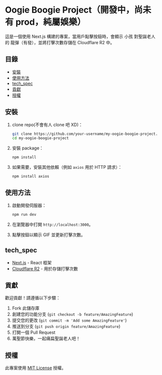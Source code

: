# Oogie Boogie Project（開發中，尚未有 prod，純屬娛樂）

這是一個使用 Next.js 構建的專案，當用戶點擊按鈕時，會顯示 小孩 對聖誕老人的 龍彈（有發），並將打擊次數存儲在 Cloudflare R2 中。

## 目錄

- [安裝](#安裝)
- [使用方法](#使用方法)
- [tech_spec](#tech_spec)
- [貢獻](#貢獻)
- [授權](#授權)

## 安裝

1. clone repo(不會有人 clone 吧 XD)：

   ```bash
   git clone https://github.com/your-username/my-oogie-boogie-project.git
   cd my-oogie-boogie-project
   ```

2. 安裝 package：

   ```bash
   npm install
   ```

3. 如果需要，安裝其他依賴（例如 `axios` 用於 HTTP 請求）：

   ```bash
   npm install axios
   ```

## 使用方法

1. 啟動開發伺服器：

   ```bash
   npm run dev
   ```

2. 在瀏覽器中打開 `http://localhost:3000`。

3. 點擊按鈕以顯示 GIF 並更新打擊次數。

## tech_spec

- [Next.js](https://nextjs.org/) - React 框架
- [Cloudflare R2](https://www.cloudflare.com/products/r2/) - 用於存儲打擊次數

## 貢獻

歡迎貢獻！請遵循以下步驟：

1. Fork 此儲存庫
2. 創建您的功能分支 (`git checkout -b feature/AmazingFeature`)
3. 提交您的更改 (`git commit -m 'Add some AmazingFeature'`)
4. 推送到分支 (`git push origin feature/AmazingFeature`)
5. 打開一個 Pull Request
6. 萬聖節快樂，一起痛扁聖誕老人吧！

## 授權

此專案使用 [MIT License](https://opensource.org/licenses/MIT) 授權。
